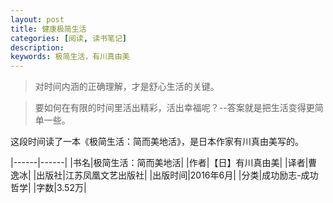 ```yaml
---
layout: post
title: 健康极简生活
categories: [阅读, 读书笔记]
description: 
keywords: 极简生活，有川真由美
---
```


> 对时间内涵的正确理解，才是舒心生活的关键。

> 要如何在有限的时间里活出精彩，活出幸福呢？--答案就是把生活变得更简单一些。

这段时间读了一本《极简生活：简而美地活》，是日本作家有川真由美写的。







|------|------|
|书名|极简生活：简而美地活|
|作者|【日】有川真由美|
|译者|曹逸冰|
|出版社|江苏凤凰文艺出版社|
|出版时间|2016年6月|
|分类|成功励志-成功哲学|
|字数|3.52万|